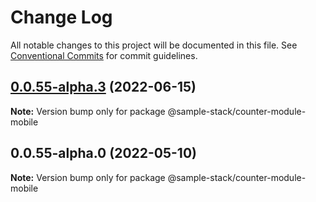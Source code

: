 # Change Log

All notable changes to this project will be documented in this file.
See [Conventional Commits](https://conventionalcommits.org) for commit guidelines.

## [0.0.55-alpha.3](https://github.com/cdmbase/fullstack-pro/compare/v0.0.55-alpha.2...v0.0.55-alpha.3) (2022-06-15)

**Note:** Version bump only for package @sample-stack/counter-module-mobile





## 0.0.55-alpha.0 (2022-05-10)

**Note:** Version bump only for package @sample-stack/counter-module-mobile
